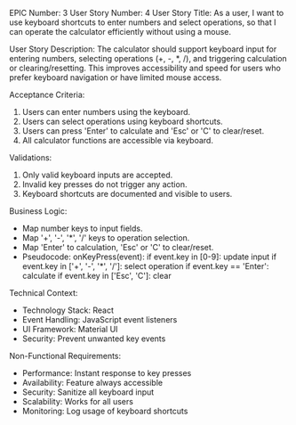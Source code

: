 EPIC Number: 3
User Story Number: 4
User Story Title: As a user, I want to use keyboard shortcuts to enter numbers and select operations, so that I can operate the calculator efficiently without using a mouse.

User Story Description: The calculator should support keyboard input for entering numbers, selecting operations (+, -, *, /), and triggering calculation or clearing/resetting. This improves accessibility and speed for users who prefer keyboard navigation or have limited mouse access.

Acceptance Criteria:
1. Users can enter numbers using the keyboard.
2. Users can select operations using keyboard shortcuts.
3. Users can press 'Enter' to calculate and 'Esc' or 'C' to clear/reset.
4. All calculator functions are accessible via keyboard.

Validations:
1. Only valid keyboard inputs are accepted.
2. Invalid key presses do not trigger any action.
3. Keyboard shortcuts are documented and visible to users.

Business Logic:
- Map number keys to input fields.
- Map '+', '-', '*', '/' keys to operation selection.
- Map 'Enter' to calculation, 'Esc' or 'C' to clear/reset.
- Pseudocode:
  onKeyPress(event):
    if event.key in [0-9]: update input
    if event.key in ['+', '-', '*', '/']: select operation
    if event.key == 'Enter': calculate
    if event.key in ['Esc', 'C']: clear

Technical Context:
- Technology Stack: React
- Event Handling: JavaScript event listeners
- UI Framework: Material UI
- Security: Prevent unwanted key events

Non-Functional Requirements:
- Performance: Instant response to key presses
- Availability: Feature always accessible
- Security: Sanitize all keyboard input
- Scalability: Works for all users
- Monitoring: Log usage of keyboard shortcuts
